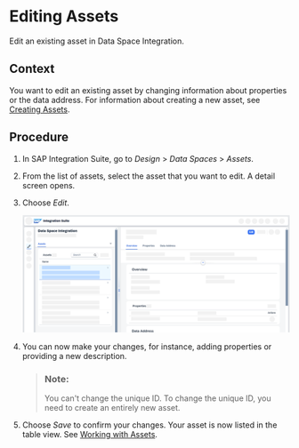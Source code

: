 <!-- loio5f2d07d21bca4f008cc35e47b6883eb2 -->

# Editing Assets

Edit an existing asset in Data Space Integration.



## Context

You want to edit an existing asset by changing information about properties or the data address. For information about creating a new asset, see [Creating Assets](creating-assets-5e051be.md).



## Procedure

1.  In SAP Integration Suite, go to *Design* \> *Data Spaces* \> *Assets*.

2.  From the list of assets, select the asset that you want to edit. A detail screen opens.

3.  Choose *Edit*.

    ![The screenshot shows a detail screen for an asset, with the Edit button highlighted.](images/Edit_Asset_45c66a0.png)

4.  You can now make your changes, for instance, adding properties or providing a new description.

    > ### Note:  
    > You can't change the unique ID. To change the unique ID, you need to create an entirely new asset.

5.  Choose *Save* to confirm your changes. Your asset is now listed in the table view. See [Working with Assets](working-with-assets-fa84319.md).


